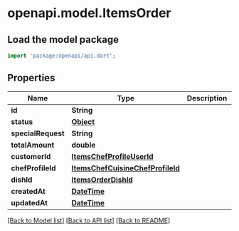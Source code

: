 # openapi.model.ItemsOrder

## Load the model package
```dart
import 'package:openapi/api.dart';
```

## Properties
Name | Type | Description | Notes
------------ | ------------- | ------------- | -------------
**id** | **String** |  | [optional] 
**status** | [**Object**](.md) |  | [optional] 
**specialRequest** | **String** |  | [optional] 
**totalAmount** | **double** |  | [optional] 
**customerId** | [**ItemsChefProfileUserId**](ItemsChefProfileUserId.md) |  | [optional] 
**chefProfileId** | [**ItemsChefCuisineChefProfileId**](ItemsChefCuisineChefProfileId.md) |  | [optional] 
**dishId** | [**ItemsOrderDishId**](ItemsOrderDishId.md) |  | [optional] 
**createdAt** | [**DateTime**](DateTime.md) |  | [optional] 
**updatedAt** | [**DateTime**](DateTime.md) |  | [optional] 

[[Back to Model list]](../README.md#documentation-for-models) [[Back to API list]](../README.md#documentation-for-api-endpoints) [[Back to README]](../README.md)


